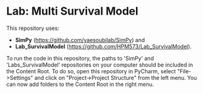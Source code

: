 # Lab: Multi Survival Model

This repository uses:
- **SimPy** (https://github.com/yaesoubilab/SimPy) and
- **Lab_SurvivalModel** (https://github.com/HPM573/Lab_SurvivalModel).

To run the code in this repository, the paths to 
'SimPy' and 'Labs_SurvivalModel' repositories on your computer should be included 
in the Content Root. 
To do so, open this repository in PyCharm, select "File->Settings" and 
click on "Project->Project Structure" from the left menu. 
You can now add folders to the Content Root in the right menu.
